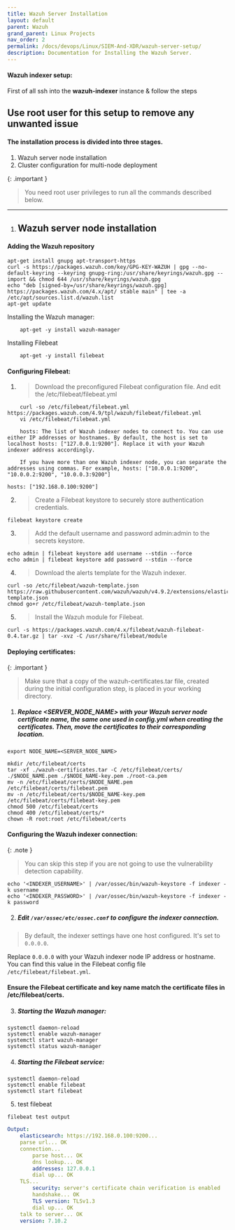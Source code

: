 ```yaml
---
title: Wazuh Server Installation
layout: default
parent: Wazuh
grand_parent: Linux Projects
nav_order: 2
permalink: /docs/devops/Linux/SIEM-And-XDR/wazuh-server-setup/
description: Documentation for Installing the Wazuh Server.
---
```



#### Wazuh indexer setup:
First of all ssh into the **wazuh-indexer** instance & follow the steps
## Use **root user** for this setup to remove any unwanted issue

#### The installation process is divided into three stages.
1) Wazuh server node installation
2) Cluster configuration for multi-node deployment


{: .important }
> You need root user privileges to run all the commands described below.

---
1. ## Wazuh server node installation

#### Adding the Wazuh repository

```shell
apt-get install gnupg apt-transport-https
curl -s https://packages.wazuh.com/key/GPG-KEY-WAZUH | gpg --no-default-keyring --keyring gnupg-ring:/usr/share/keyrings/wazuh.gpg --import && chmod 644 /usr/share/keyrings/wazuh.gpg
echo "deb [signed-by=/usr/share/keyrings/wazuh.gpg] https://packages.wazuh.com/4.x/apt/ stable main" | tee -a /etc/apt/sources.list.d/wazuh.list
apt-get update
```


Installing the Wazuh manager:

```shell
    apt-get -y install wazuh-manager
```

Installing Filebeat
```shell
    apt-get -y install filebeat
```

#### Configuring Filebeat:
1. > Download the preconfigured Filebeat configuration file. And edit the /etc/filebeat/filebeat.yml

```shell
    curl -so /etc/filebeat/filebeat.yml https://packages.wazuh.com/4.9/tpl/wazuh/filebeat/filebeat.yml
    vi /etc/filebeat/filebeat.yml
```
```plaintext
    hosts: The list of Wazuh indexer nodes to connect to. You can use either IP addresses or hostnames. By default, the host is set to localhost hosts: ["127.0.0.1:9200"]. Replace it with your Wazuh indexer address accordingly.

    If you have more than one Wazuh indexer node, you can separate the addresses using commas. For example, hosts: ["10.0.0.1:9200", "10.0.0.2:9200", "10.0.0.3:9200"]
```

```shell
hosts: ["192.168.0.100:9200"]
```


2. > Create a Filebeat keystore to securely store authentication credentials.
```shell
filebeat keystore create
```

3. > Add the default username and password admin:admin to the secrets keystore.
```shell
echo admin | filebeat keystore add username --stdin --force
echo admin | filebeat keystore add password --stdin --force
```

4. > Download the alerts template for the Wazuh indexer.
```shell
curl -so /etc/filebeat/wazuh-template.json https://raw.githubusercontent.com/wazuh/wazuh/v4.9.2/extensions/elasticsearch/7.x/wazuh-template.json
chmod go+r /etc/filebeat/wazuh-template.json
```

5. > Install the Wazuh module for Filebeat.
```shell
curl -s https://packages.wazuh.com/4.x/filebeat/wazuh-filebeat-0.4.tar.gz | tar -xvz -C /usr/share/filebeat/module
```

#### Deploying certificates:

{: .important }
> Make sure that a copy of the wazuh-certificates.tar file, created during the initial configuration step, is placed in your working directory.

1. ##### Replace <SERVER_NODE_NAME> with your Wazuh server node certificate name, the same one used in config.yml when creating the certificates. Then, move the certificates to their corresponding location.

```shell
export NODE_NAME=<SERVER_NODE_NAME>
```

```shell
mkdir /etc/filebeat/certs
tar -xf ./wazuh-certificates.tar -C /etc/filebeat/certs/ ./$NODE_NAME.pem ./$NODE_NAME-key.pem ./root-ca.pem
mv -n /etc/filebeat/certs/$NODE_NAME.pem /etc/filebeat/certs/filebeat.pem
mv -n /etc/filebeat/certs/$NODE_NAME-key.pem /etc/filebeat/certs/filebeat-key.pem
chmod 500 /etc/filebeat/certs
chmod 400 /etc/filebeat/certs/*
chown -R root:root /etc/filebeat/certs
```

#### Configuring the Wazuh indexer connection:

{: .note }
> You can skip this step if you are not going to use the vulnerability detection capability.

```shell
echo '<INDEXER_USERNAME>' | /var/ossec/bin/wazuh-keystore -f indexer -k username
echo '<INDEXER_PASSWORD>' | /var/ossec/bin/wazuh-keystore -f indexer -k password
```


2. ##### Edit `/var/ossec/etc/ossec.conf` to configure the indexer connection.

> By default, the indexer settings have one host configured. It's set to `0.0.0.0`.

Replace `0.0.0.0` with your Wazuh indexer node IP address or hostname. You can find this value in the Filebeat config file `/etc/filebeat/filebeat.yml`.

#### Ensure the Filebeat certificate and key name match the certificate files in /etc/filebeat/certs.

3. ##### Starting the Wazuh manager:

```shell
systemctl daemon-reload
systemctl enable wazuh-manager
systemctl start wazuh-manager
systemctl status wazuh-manager
```

4. ##### Starting the Filebeat service:
```shell
systemctl daemon-reload
systemctl enable filebeat
systemctl start filebeat
```

5. test filebeat
```shell
filebeat test output
```
```yaml
Output:
    elasticsearch: https://192.168.0.100:9200...
    parse url... OK
    connection...
        parse host... OK
        dns lookup... OK
        addresses: 127.0.0.1
        dial up... OK
    TLS...
        security: server's certificate chain verification is enabled
        handshake... OK
        TLS version: TLSv1.3
        dial up... OK
    talk to server... OK
    version: 7.10.2
```

